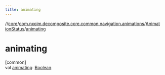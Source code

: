```yaml
---
title: animating
---
```

//[core](../../../index.html)/[com.nxoim.decomposite.core.common.navigation.animations](../index.html)/[AnimationStatus](index.html)/[animating](animating.html)



# animating



[common]\
val [animating](animating.html): [Boolean](https://kotlinlang.org/api/latest/jvm/stdlib/kotlin/-boolean/index.html)




